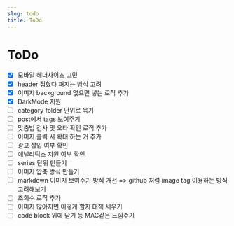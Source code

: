 ```yaml
---
slug: todo
title: ToDo
---
```


# ToDo

- [x] 모바일 헤더사이즈 고민
- [x] header 접혔다 펴지는 방식 고려
- [x] 이미지 background 없으면 넣는 로직 추가
- [x] DarkMode 지원
- [ ] category folder 단위로 묶기
- [ ] post에서 tags 보여주기
- [ ] 맞춤법 검사 및 오타 확인 로직 추가 
- [ ] 이미지 클릭 시 확대 하는 거 추가
- [ ] 광고 삽입 여부 확인
- [ ] 애널리틱스 지원 여부 확인
- [ ] series 단위 만들기
- [ ] 이미지 압축 방식 만들기
- [ ] markdown 이미지 보여주기 방식 개선 => github 처럼 image tag 이용하는 방식 고려해보기
- [ ] 조회수 로직 추가
- [ ] 이미지 많아지면 어떻게 할지 대책 세우기
- [ ] code block 위에 닫기 등 MAC같은 느낌주기